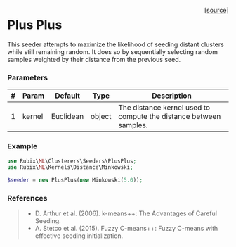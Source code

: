 <span style="float:right;"><a href="https://github.com/RubixML/RubixML/blob/master/src/Clusterers/Seeders/PlusPlus.php">[source]</a></span>

# Plus Plus
This seeder attempts to maximize the likelihood of seeding distant clusters while still remaining random. It does so by sequentially selecting random samples weighted by their distance from the previous seed.

### Parameters
| # | Param | Default | Type | Description |
|---|---|---|---|---|
| 1 | kernel | Euclidean | object | The distance kernel used to compute the distance between samples. |

### Example
```php
use Rubix\ML\Clusterers\Seeders\PlusPlus;
use Rubix\ML\Kernels\Distance\Minkowski;

$seeder = new PlusPlus(new Minkowski(5.0));
```

### References
>- D. Arthur et al. (2006). k-means++: The Advantages of Careful Seeding.
>- A. Stetco et al. (2015). Fuzzy C-means++: Fuzzy C-means with effective seeding initialization.